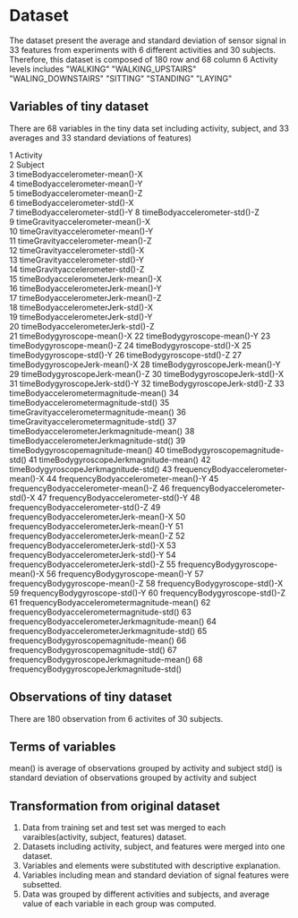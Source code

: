 # Dataset

The dataset present the average and standard deviation of sensor signal in 33 features from experiments with 6 different activities and 30 subjects.
Therefore, this dataset is composed of 180 row and 68 column
6 Activity levels includes "WALKING" "WALKING_UPSTAIRS" "WALING_DOWNSTAIRS" "SITTING" "STANDING" "LAYING"

## Variables of tiny dataset

There are 68 variables in the tiny data set including activity, subject, and 33 averages and 33 standard deviations of features)

1	Activity                                       
2	Subject                                        
3	timeBodyaccelerometer-mean()-X                
4	timeBodyaccelerometer-mean()-Y                 
5	timeBodyaccelerometer-mean()-Z                 
6	timeBodyaccelerometer-std()-X                 
7	timeBodyaccelerometer-std()-Y
8	timeBodyaccelerometer-std()-Z                 
9	timeGravityaccelerometer-mean()-X             
10	timeGravityaccelerometer-mean()-Y             
11	timeGravityaccelerometer-mean()-Z            
12	timeGravityaccelerometer-std()-X              
13	timeGravityaccelerometer-std()-Y          
14	timeGravityaccelerometer-std()-Z             
15	timeBodyaccelerometerJerk-mean()-X            
16	timeBodyaccelerometerJerk-mean()-Y        
17	timeBodyaccelerometerJerk-mean()-Z           
18	timeBodyaccelerometerJerk-std()-X             
19	timeBodyaccelerometerJerk-std()-Y           
20	timeBodyaccelerometerJerk-std()-Z             
21	timeBodygyroscope-mean()-X
22	timeBodygyroscope-mean()-Y
23	timeBodygyroscope-mean()-Z
24	timeBodygyroscope-std()-X
25	timeBodygyroscope-std()-Y
26	timeBodygyroscope-std()-Z
27	timeBodygyroscopeJerk-mean()-X
28	timeBodygyroscopeJerk-mean()-Y
29	timeBodygyroscopeJerk-mean()-Z
30	timeBodygyroscopeJerk-std()-X
31	timeBodygyroscopeJerk-std()-Y
32	timeBodygyroscopeJerk-std()-Z
33	timeBodyaccelerometermagnitude-mean()
34	timeBodyaccelerometermagnitude-std()
35	timeGravityaccelerometermagnitude-mean()
36	timeGravityaccelerometermagnitude-std()
37	timeBodyaccelerometerJerkmagnitude-mean()
38	timeBodyaccelerometerJerkmagnitude-std()
39	timeBodygyroscopemagnitude-mean()
40	timeBodygyroscopemagnitude-std()
41	timeBodygyroscopeJerkmagnitude-mean()
42	timeBodygyroscopeJerkmagnitude-std()
43	frequencyBodyaccelerometer-mean()-X
44	frequencyBodyaccelerometer-mean()-Y
45	frequencyBodyaccelerometer-mean()-Z
46	frequencyBodyaccelerometer-std()-X
47	frequencyBodyaccelerometer-std()-Y
48	frequencyBodyaccelerometer-std()-Z
49	frequencyBodyaccelerometerJerk-mean()-X
50	frequencyBodyaccelerometerJerk-mean()-Y
51	frequencyBodyaccelerometerJerk-mean()-Z
52	frequencyBodyaccelerometerJerk-std()-X
53	frequencyBodyaccelerometerJerk-std()-Y
54	frequencyBodyaccelerometerJerk-std()-Z
55	frequencyBodygyroscope-mean()-X
56	frequencyBodygyroscope-mean()-Y
57	frequencyBodygyroscope-mean()-Z
58	frequencyBodygyroscope-std()-X
59	frequencyBodygyroscope-std()-Y
60	frequencyBodygyroscope-std()-Z
61	frequencyBodyaccelerometermagnitude-mean()
62	frequencyBodyaccelerometermagnitude-std()
63	frequencyBodyaccelerometerJerkmagnitude-mean()
64	frequencyBodyaccelerometerJerkmagnitude-std()
65	frequencyBodygyroscopemagnitude-mean()
66	frequencyBodygyroscopemagnitude-std()
67	frequencyBodygyroscopeJerkmagnitude-mean()
68	frequencyBodygyroscopeJerkmagnitude-std()


## Observations of tiny dataset

There are 180 observation from 6 activites of 30 subjects.

## Terms of variables

mean() is average of observations grouped by activity and subject
std() is standard deviation of observations grouped by activity and subject

## Transformation from original dataset

1. Data from training set and test set was merged to each varaibles(activity, subject, features) dataset.
2. Datasets including activity, subject, and features were merged into one dataset.
3. Variables and elements were substituted with descriptive explanation.
4. Variables including mean and standard deviation of signal features were subsetted.
5. Data was grouped by different activities and subjects, and average value of each variable in each group was computed.

